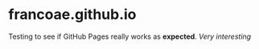 # francoae.github.io
Testing to see if GitHub Pages really works as **expected**. _Very interesting_ 
